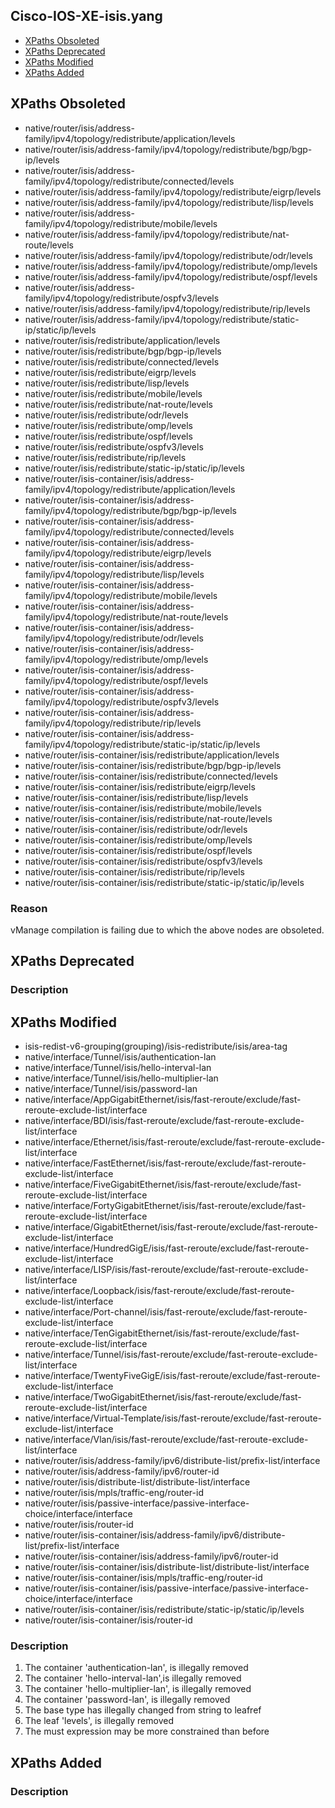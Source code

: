 ## Cisco-IOS-XE-isis.yang


- [XPaths Obsoleted](#xpaths-obsoleted)
- [XPaths Deprecated](#xpaths-deprecated)
- [XPaths Modified](#xpaths-modified)
- [XPaths Added](#xpaths-added)

## XPaths Obsoleted

- native/router/isis/address-family/ipv4/topology/redistribute/application/levels
- native/router/isis/address-family/ipv4/topology/redistribute/bgp/bgp-ip/levels
- native/router/isis/address-family/ipv4/topology/redistribute/connected/levels
- native/router/isis/address-family/ipv4/topology/redistribute/eigrp/levels
- native/router/isis/address-family/ipv4/topology/redistribute/lisp/levels
- native/router/isis/address-family/ipv4/topology/redistribute/mobile/levels
- native/router/isis/address-family/ipv4/topology/redistribute/nat-route/levels
- native/router/isis/address-family/ipv4/topology/redistribute/odr/levels
- native/router/isis/address-family/ipv4/topology/redistribute/omp/levels
- native/router/isis/address-family/ipv4/topology/redistribute/ospf/levels
- native/router/isis/address-family/ipv4/topology/redistribute/ospfv3/levels
- native/router/isis/address-family/ipv4/topology/redistribute/rip/levels
- native/router/isis/address-family/ipv4/topology/redistribute/static-ip/static/ip/levels
- native/router/isis/redistribute/application/levels
- native/router/isis/redistribute/bgp/bgp-ip/levels
- native/router/isis/redistribute/connected/levels
- native/router/isis/redistribute/eigrp/levels
- native/router/isis/redistribute/lisp/levels
- native/router/isis/redistribute/mobile/levels
- native/router/isis/redistribute/nat-route/levels
- native/router/isis/redistribute/odr/levels
- native/router/isis/redistribute/omp/levels
- native/router/isis/redistribute/ospf/levels
- native/router/isis/redistribute/ospfv3/levels
- native/router/isis/redistribute/rip/levels
- native/router/isis/redistribute/static-ip/static/ip/levels
- native/router/isis-container/isis/address-family/ipv4/topology/redistribute/application/levels
- native/router/isis-container/isis/address-family/ipv4/topology/redistribute/bgp/bgp-ip/levels
- native/router/isis-container/isis/address-family/ipv4/topology/redistribute/connected/levels
- native/router/isis-container/isis/address-family/ipv4/topology/redistribute/eigrp/levels
- native/router/isis-container/isis/address-family/ipv4/topology/redistribute/lisp/levels
- native/router/isis-container/isis/address-family/ipv4/topology/redistribute/mobile/levels
- native/router/isis-container/isis/address-family/ipv4/topology/redistribute/nat-route/levels
- native/router/isis-container/isis/address-family/ipv4/topology/redistribute/odr/levels
- native/router/isis-container/isis/address-family/ipv4/topology/redistribute/omp/levels
- native/router/isis-container/isis/address-family/ipv4/topology/redistribute/ospf/levels
- native/router/isis-container/isis/address-family/ipv4/topology/redistribute/ospfv3/levels
- native/router/isis-container/isis/address-family/ipv4/topology/redistribute/rip/levels
- native/router/isis-container/isis/address-family/ipv4/topology/redistribute/static-ip/static/ip/levels
- native/router/isis-container/isis/redistribute/application/levels
- native/router/isis-container/isis/redistribute/bgp/bgp-ip/levels
- native/router/isis-container/isis/redistribute/connected/levels
- native/router/isis-container/isis/redistribute/eigrp/levels
- native/router/isis-container/isis/redistribute/lisp/levels
- native/router/isis-container/isis/redistribute/mobile/levels
- native/router/isis-container/isis/redistribute/nat-route/levels
- native/router/isis-container/isis/redistribute/odr/levels
- native/router/isis-container/isis/redistribute/omp/levels
- native/router/isis-container/isis/redistribute/ospf/levels
- native/router/isis-container/isis/redistribute/ospfv3/levels
- native/router/isis-container/isis/redistribute/rip/levels
- native/router/isis-container/isis/redistribute/static-ip/static/ip/levels

### Reason

vManage compilation is failing due to which the above nodes are obsoleted.

## XPaths Deprecated

### Description

## XPaths Modified

- isis-redist-v6-grouping(grouping)/isis-redistribute/isis/area-tag
- native/interface/Tunnel/isis/authentication-lan
- native/interface/Tunnel/isis/hello-interval-lan
- native/interface/Tunnel/isis/hello-multiplier-lan
- native/interface/Tunnel/isis/password-lan
- native/interface/AppGigabitEthernet/isis/fast-reroute/exclude/fast-reroute-exclude-list/interface
- native/interface/BDI/isis/fast-reroute/exclude/fast-reroute-exclude-list/interface
- native/interface/Ethernet/isis/fast-reroute/exclude/fast-reroute-exclude-list/interface
- native/interface/FastEthernet/isis/fast-reroute/exclude/fast-reroute-exclude-list/interface
- native/interface/FiveGigabitEthernet/isis/fast-reroute/exclude/fast-reroute-exclude-list/interface
- native/interface/FortyGigabitEthernet/isis/fast-reroute/exclude/fast-reroute-exclude-list/interface
- native/interface/GigabitEthernet/isis/fast-reroute/exclude/fast-reroute-exclude-list/interface
- native/interface/HundredGigE/isis/fast-reroute/exclude/fast-reroute-exclude-list/interface
- native/interface/LISP/isis/fast-reroute/exclude/fast-reroute-exclude-list/interface
- native/interface/Loopback/isis/fast-reroute/exclude/fast-reroute-exclude-list/interface
- native/interface/Port-channel/isis/fast-reroute/exclude/fast-reroute-exclude-list/interface
- native/interface/TenGigabitEthernet/isis/fast-reroute/exclude/fast-reroute-exclude-list/interface
- native/interface/Tunnel/isis/fast-reroute/exclude/fast-reroute-exclude-list/interface
- native/interface/TwentyFiveGigE/isis/fast-reroute/exclude/fast-reroute-exclude-list/interface
- native/interface/TwoGigabitEthernet/isis/fast-reroute/exclude/fast-reroute-exclude-list/interface
- native/interface/Virtual-Template/isis/fast-reroute/exclude/fast-reroute-exclude-list/interface
- native/interface/Vlan/isis/fast-reroute/exclude/fast-reroute-exclude-list/interface
- native/router/isis/address-family/ipv6/distribute-list/prefix-list/interface
- native/router/isis/address-family/ipv6/router-id
- native/router/isis/distribute-list/distribute-list/interface
- native/router/isis/mpls/traffic-eng/router-id
- native/router/isis/passive-interface/passive-interface-choice/interface/interface
- native/router/isis/router-id
- native/router/isis-container/isis/address-family/ipv6/distribute-list/prefix-list/interface
- native/router/isis-container/isis/address-family/ipv6/router-id
- native/router/isis-container/isis/distribute-list/distribute-list/interface
- native/router/isis-container/isis/mpls/traffic-eng/router-id
- native/router/isis-container/isis/passive-interface/passive-interface-choice/interface/interface
- native/router/isis-container/isis/redistribute/static-ip/static/ip/levels
- native/router/isis-container/isis/router-id

### Description

1. The container 'authentication-lan', is illegally removed
2. The container 'hello-interval-lan',is illegally removed
3. The container 'hello-multiplier-lan', is illegally removed
4. The container 'password-lan', is illegally removed
5. The base type has illegally changed from string to leafref
6. The leaf 'levels', is illegally removed
7. The must expression may be more constrained than before

## XPaths Added

### Description

